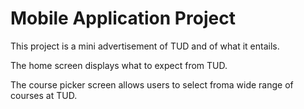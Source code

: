 # Mobile Application Project

This project is a mini advertisement of TUD and of what it entails. 

The home screen displays what to expect from TUD.

The course picker screen allows users to select froma wide range of courses at TUD. 
